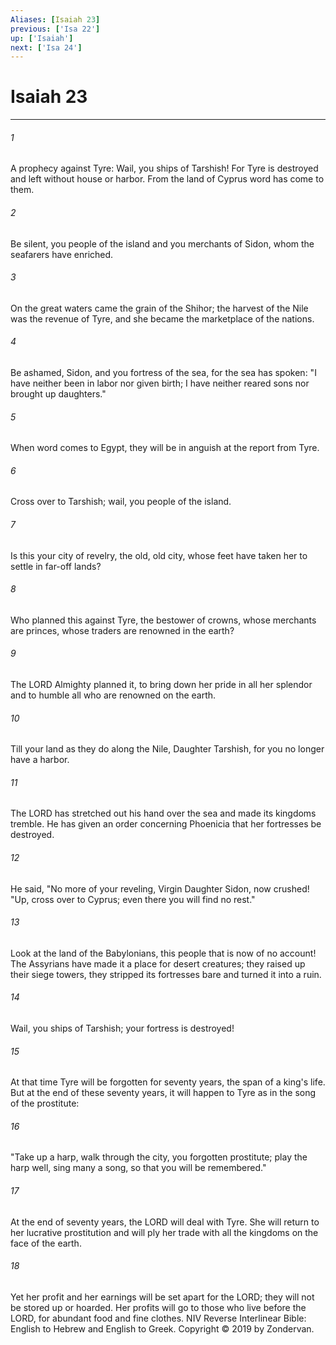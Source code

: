 ```yaml
---
Aliases: [Isaiah 23]
previous: ['Isa 22']
up: ['Isaiah']
next: ['Isa 24']
---
```

# Isaiah 23

***


###### 1 
A prophecy against Tyre: Wail, you ships of Tarshish! For Tyre is destroyed and left without house or harbor. From the land of Cyprus word has come to them. 

###### 2 
Be silent, you people of the island and you merchants of Sidon, whom the seafarers have enriched. 

###### 3 
On the great waters came the grain of the Shihor; the harvest of the Nile was the revenue of Tyre, and she became the marketplace of the nations. 

###### 4 
Be ashamed, Sidon, and you fortress of the sea, for the sea has spoken: "I have neither been in labor nor given birth; I have neither reared sons nor brought up daughters." 

###### 5 
When word comes to Egypt, they will be in anguish at the report from Tyre. 

###### 6 
Cross over to Tarshish; wail, you people of the island. 

###### 7 
Is this your city of revelry, the old, old city, whose feet have taken her to settle in far-off lands? 

###### 8 
Who planned this against Tyre, the bestower of crowns, whose merchants are princes, whose traders are renowned in the earth? 

###### 9 
The LORD Almighty planned it, to bring down her pride in all her splendor and to humble all who are renowned on the earth. 

###### 10 
Till your land as they do along the Nile, Daughter Tarshish, for you no longer have a harbor. 

###### 11 
The LORD has stretched out his hand over the sea and made its kingdoms tremble. He has given an order concerning Phoenicia that her fortresses be destroyed. 

###### 12 
He said, "No more of your reveling, Virgin Daughter Sidon, now crushed! "Up, cross over to Cyprus; even there you will find no rest." 

###### 13 
Look at the land of the Babylonians, this people that is now of no account! The Assyrians have made it a place for desert creatures; they raised up their siege towers, they stripped its fortresses bare and turned it into a ruin. 

###### 14 
Wail, you ships of Tarshish; your fortress is destroyed! 

###### 15 
At that time Tyre will be forgotten for seventy years, the span of a king's life. But at the end of these seventy years, it will happen to Tyre as in the song of the prostitute: 

###### 16 
"Take up a harp, walk through the city, you forgotten prostitute; play the harp well, sing many a song, so that you will be remembered." 

###### 17 
At the end of seventy years, the LORD will deal with Tyre. She will return to her lucrative prostitution and will ply her trade with all the kingdoms on the face of the earth. 

###### 18 
Yet her profit and her earnings will be set apart for the LORD; they will not be stored up or hoarded. Her profits will go to those who live before the LORD, for abundant food and fine clothes. NIV Reverse Interlinear Bible: English to Hebrew and English to Greek. Copyright © 2019 by Zondervan.
